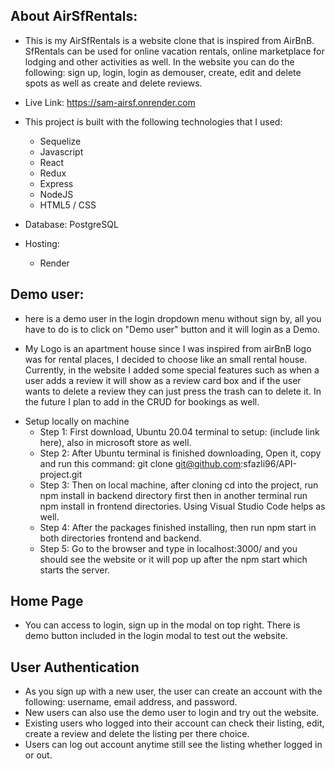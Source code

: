 ## About AirSfRentals:

- This is my AirSfRentals is a website clone that is inspired from AirBnB. SfRentals can be used for online vacation rentals, online marketplace for lodging and other activities as well. In the website you can do the following: sign up, login, login as demouser, create, edit and delete spots as well as create and delete reviews.

- Live Link: https://sam-airsf.onrender.com

* This project is built with the following technologies that I used:
    - Sequelize
    - Javascript
    - React
    - Redux
    - Express
    - NodeJS
    - HTML5 / CSS

* Database: PostgreSQL
* Hosting:
    - Render

## Demo user:
- here is a demo user in the login dropdown menu without sign by, all you have to do is to click on "Demo user" button and it will login as a Demo.

- My Logo is an apartment house since I was inspired from airBnB logo was for rental places, I decided to choose like an small rental house. Currently, in the website I added some special features such as when a user adds a review it will show as a review card box and if the user wants to delete a review they can just press the trash can to delete it. In the future I plan to add in the CRUD for bookings as well.

* Setup locally on machine
    - Step 1: First download, Ubuntu 20.04 terminal to setup: (include link here), also in microsoft store as well.
    - Step 2: After Ubuntu terminal is finished downloading, Open it, copy and run this command: git clone git@github.com:sfazli96/API-project.git
    - Step 3: Then on local machine, after cloning cd into the project, run npm install in backend directory first then in another terminal run npm install in frontend directories. Using Visual Studio Code helps as well.
    - Step 4: After the packages finished installing, then run npm start in both directories frontend and backend.
    - Step 5: Go to the browser and type in localhost:3000/ and you should see the website or it will pop up after the npm start which starts the server.

## Home Page
- You can access to login, sign up in the modal on top right. There is demo button included in the login modal to test out the website.



## User Authentication
- As you sign up with a new user, the user can create an account with the following: username, email address, and password.
- New users can also use the demo user to login and try out the website.
- Existing users who logged into their account can check their listing, edit, create a review and delete the listing per there choice.
- Users can log out account anytime still see the listing whether logged in or out.
